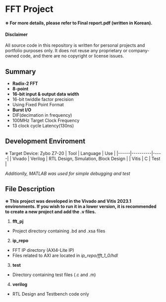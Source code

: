 # FFT Project
**※ For more details, please refer to Final report.pdf (written in Korean).**

#### Disclaimer
All source code in this repository is written for personal projects and portfolio purposes only.
It does not reuse any proprietary or company-owned code, and there are no copyright or license issues.

## Summary
- **Radix-2 FFT**
- **8-point**
- **16-bit input & output data width**
- 16-bit twiddle factor precision
- Using Fixed Point Format
- **Burst I/O**
- DIF(decimation in frequency)
- 100MHz Target Clock Frequency
- 13 clock cycle Latency(130ns)

## Development Enviroment
※ Target Device: Zybo Z7-20
| Tool | Language | Use |
|------|----------|-----|
| Vivado | Verilog | RTL Design, Simulation, Block Design |
| Vitis | C | Test |

*Additionlly, MATLAB was used for simple debugging and test*

## File Description
**※ This project was developed in the Vivado and Vitis 2023.1 environments. If you wish to run it in a lower version, it is recommended to create a new project and add the .v files.**
1. **fft_pj**
- Project directory containing .bd and .xsa files
2. **ip_repo**
- FFT IP directory (AXI4-Lite IP)
- Files related to AXI are located in *ip_repo/fft_1_0/hdl*
3. **test**
- Directory containing test files (.c and .m)
4. **verilog**
- RTL Design and Testbench code only
